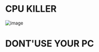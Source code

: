 # CPU KILLER
![image](https://github.com/user-attachments/assets/f3d550e6-7dea-4e24-b3ae-730e67042c3c)

# DONT'USE YOUR PC
